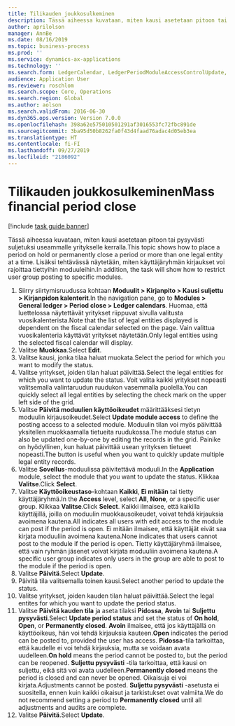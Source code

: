 ```yaml
---
title: Tilikauden joukkosulkeminen
description: Tässä aiheessa kuvataan, miten kausi asetetaan pitoon tai pysyvästi suljetuksi useammalle yritykselle kerralla.
author: aprilolson
manager: AnnBe
ms.date: 08/16/2019
ms.topic: business-process
ms.prod: ''
ms.service: dynamics-ax-applications
ms.technology: ''
ms.search.form: LedgerCalendar, LedgerPeriodModuleAccessControlUpdate, SysLookupPicklist, LedgerFiscalCalendarPeriodStatus
audience: Application User
ms.reviewer: roschlom
ms.search.scope: Core, Operations
ms.search.region: Global
ms.author: aolson
ms.search.validFrom: 2016-06-30
ms.dyn365.ops.version: Version 7.0.0
ms.openlocfilehash: 398a62e575010501291af3016553fc72fbc891de
ms.sourcegitcommit: 3ba95d50b8262fa0f43d4faad76adac4d05eb3ea
ms.translationtype: HT
ms.contentlocale: fi-FI
ms.lasthandoff: 09/27/2019
ms.locfileid: "2186092"
---
```

# <a name="mass-financial-period-close"></a><span data-ttu-id="5af77-103">Tilikauden joukkosulkeminen</span><span class="sxs-lookup"><span data-stu-id="5af77-103">Mass financial period close</span></span>

[!include [task guide banner](../../includes/task-guide-banner.md)]

<span data-ttu-id="5af77-104">Tässä aiheessa kuvataan, miten kausi asetetaan pitoon tai pysyvästi suljetuksi useammalle yritykselle kerralla.</span><span class="sxs-lookup"><span data-stu-id="5af77-104">This topic shows how to place a period on hold or permanently close a period or more than one legal entity at a time.</span></span> <span data-ttu-id="5af77-105">Lisäksi tehtävässä näytetään, miten käyttäjäryhmän kirjaukset voi rajoittaa tiettyihin moduuleihin.</span><span class="sxs-lookup"><span data-stu-id="5af77-105">In addition, the task will show how to restrict user group posting to specific modules.</span></span>

1. <span data-ttu-id="5af77-106">Siirry siirtymisruudussa kohtaan **Moduulit > Kirjanpito > Kausi suljettu > Kirjanpidon kalenterit**.</span><span class="sxs-lookup"><span data-stu-id="5af77-106">In the navigation pane, go to **Modules > General ledger > Period close > Ledger calendars**.</span></span> <span data-ttu-id="5af77-107">Huomaa, että luettelossa näytettävät yritykset riippuvat sivulla valitusta vuosikalenterista.</span><span class="sxs-lookup"><span data-stu-id="5af77-107">Note that the list of legal entities displayed is dependent on the fiscal calendar selected on the page.</span></span> <span data-ttu-id="5af77-108">Vain valittua vuosikalenteria käyttävät yritykset näytetään.</span><span class="sxs-lookup"><span data-stu-id="5af77-108">Only legal entities using the selected fiscal calendar will display.</span></span>
2. <span data-ttu-id="5af77-109">Valitse **Muokkaa**.</span><span class="sxs-lookup"><span data-stu-id="5af77-109">Select **Edit**.</span></span>
3. <span data-ttu-id="5af77-110">Valitse kausi, jonka tilaa haluat muokata.</span><span class="sxs-lookup"><span data-stu-id="5af77-110">Select the period for which you want to modify the status.</span></span>
4. <span data-ttu-id="5af77-111">Valitse yritykset, joiden tilan haluat päivittää.</span><span class="sxs-lookup"><span data-stu-id="5af77-111">Select the legal entities for which you want to update the status.</span></span> <span data-ttu-id="5af77-112">Voit valita kaikki yritykset nopeasti valitsemalla valintaruudun ruudukon vasemmalla puolella.</span><span class="sxs-lookup"><span data-stu-id="5af77-112">You can quickly select all legal entities by selecting the check mark on the upper left side of the grid.</span></span>  
5. <span data-ttu-id="5af77-113">Valitse **Päivitä moduulien käyttöoikeudet** määrittääksesi tietyn moduulin kirjausoikeudet.</span><span class="sxs-lookup"><span data-stu-id="5af77-113">Select **Update module access** to define the posting access to a selected module.</span></span> <span data-ttu-id="5af77-114">Moduulin tilan voi myös päivittää yksitellen muokkaamalla tietueita ruudukossa.</span><span class="sxs-lookup"><span data-stu-id="5af77-114">The module status can also be updated one-by-one by editing the records in the grid.</span></span> <span data-ttu-id="5af77-115">Painike on hyödyllinen, kun haluat päivittää usean yrityksen tietueet nopeasti.</span><span class="sxs-lookup"><span data-stu-id="5af77-115">The button is useful when you want to quickly update multiple legal entity records.</span></span>  
6. <span data-ttu-id="5af77-116">Valitse **Sovellus**-moduulissa päivitettävä moduuli.</span><span class="sxs-lookup"><span data-stu-id="5af77-116">In the **Application** module, select the module that you want to update the status.</span></span> <span data-ttu-id="5af77-117">Klikkaa **Valitse**.</span><span class="sxs-lookup"><span data-stu-id="5af77-117">Click **Select**.</span></span>
7. <span data-ttu-id="5af77-118">Valitse **Käyttöoikeustaso**-kohtaan **Kaikki**, **Ei mitään** tai tietty käyttäjäryhmä.</span><span class="sxs-lookup"><span data-stu-id="5af77-118">In the **Access** level, select **All**, **None**, or a specific user group.</span></span> <span data-ttu-id="5af77-119">Klikkaa **Valitse**.</span><span class="sxs-lookup"><span data-stu-id="5af77-119">Click **Select**.</span></span> <span data-ttu-id="5af77-120">Kaikki ilmaisee, että kaikilla käyttäjillä, joilla on moduulin muokkausoikeudet, voivat tehdä kirjauksia avoimena kautena.</span><span class="sxs-lookup"><span data-stu-id="5af77-120">All indicates all users with edit access to the module can post if the period is open.</span></span> <span data-ttu-id="5af77-121">Ei mitään ilmaisee, että käyttäjät eivät saa kirjata moduuliin avoimena kautena.</span><span class="sxs-lookup"><span data-stu-id="5af77-121">None indicates that users cannot post to the module if the period is open.</span></span> <span data-ttu-id="5af77-122">Tietty käyttäjäryhmä ilmaisee, että vain ryhmän jäsenet voivat kirjata moduuliin avoimena kautena.</span><span class="sxs-lookup"><span data-stu-id="5af77-122">A specific user group indicates only users in the group are able to post to the module if the period is open.</span></span>  
8. <span data-ttu-id="5af77-123">Valitse **Päivitä**.</span><span class="sxs-lookup"><span data-stu-id="5af77-123">Select **Update**.</span></span>
9. <span data-ttu-id="5af77-124">Päivitä tila valitsemalla toinen kausi.</span><span class="sxs-lookup"><span data-stu-id="5af77-124">Select another period to update the status.</span></span>
10. <span data-ttu-id="5af77-125">Valitse yritykset, joiden kauden tilan haluat päivittää.</span><span class="sxs-lookup"><span data-stu-id="5af77-125">Select the legal entites for which you want to update the period status.</span></span>
11. <span data-ttu-id="5af77-126">Valitse **Päivitä kauden tila** ja aseta tilaksi **Pidossa**, **Avoin** tai **Suljettu pysyvästi**.</span><span class="sxs-lookup"><span data-stu-id="5af77-126">Select **Update period status** and set the status of **On hold**, **Open**, or **Permanently closed**.</span></span> <span data-ttu-id="5af77-127">**Avoin** ilmaisee, että jos käyttäjällä on käyttöoikeus, hän voi tehdä kirjauksia kauteen.</span><span class="sxs-lookup"><span data-stu-id="5af77-127">**Open** indicates the period can be posted to, provided the user has access.</span></span> <span data-ttu-id="5af77-128">**Pidossa**-tila tarkoittaa, että kaudelle ei voi tehdä kirjauksia, mutta se voidaan avata uudelleen.</span><span class="sxs-lookup"><span data-stu-id="5af77-128">**On hold** means the period cannot be posted to, but the period can be reopened.</span></span> <span data-ttu-id="5af77-129">**Suljettu pysyvästi** -tila tarkoittaa, että kausi on suljettu, eikä sitä voi avata uudelleen.</span><span class="sxs-lookup"><span data-stu-id="5af77-129">**Permanently closed** means the period is closed and can never be opened.</span></span> <span data-ttu-id="5af77-130">Oikaisuja ei voi kirjata.</span><span class="sxs-lookup"><span data-stu-id="5af77-130">Adjustments cannot be posted.</span></span> <span data-ttu-id="5af77-131">**Suljettu pysyvästi** -asetusta ei suositella, ennen kuin kaikki oikaisut ja tarkistukset ovat valmiita.</span><span class="sxs-lookup"><span data-stu-id="5af77-131">We do not recommend setting a period to **Permanently closed** until all adjustments and audits are complete.</span></span>  
12. <span data-ttu-id="5af77-132">Valitse **Päivitä**.</span><span class="sxs-lookup"><span data-stu-id="5af77-132">Select **Update**.</span></span>

